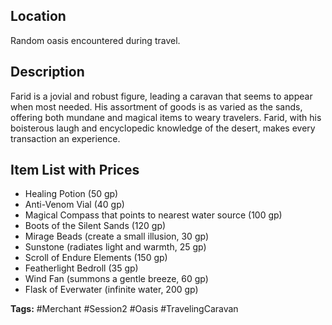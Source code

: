 ## Location
Random oasis encountered during travel.

## Description
Farid is a jovial and robust figure, leading a caravan that seems to appear when most needed. His assortment of goods is as varied as the sands, offering both mundane and magical items to weary travelers. Farid, with his boisterous laugh and encyclopedic knowledge of the desert, makes every transaction an experience.

## Item List with Prices
- Healing Potion (50 gp)
- Anti-Venom Vial (40 gp)
- Magical Compass that points to nearest water source (100 gp)
- Boots of the Silent Sands (120 gp)
- Mirage Beads (create a small illusion, 30 gp)
- Sunstone (radiates light and warmth, 25 gp)
- Scroll of Endure Elements (150 gp)
- Featherlight Bedroll (35 gp)
- Wind Fan (summons a gentle breeze, 60 gp)
- Flask of Everwater (infinite water, 200 gp)

**Tags:** #Merchant #Session2 #Oasis #TravelingCaravan
